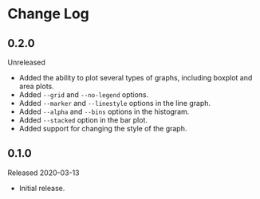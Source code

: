# Change Log

## 0.2.0

Unreleased

- Added the ability to plot several types of graphs, including boxplot and area plots.
- Added `--grid` and `--no-legend` options.
- Added `--marker` and `--linestyle` options in the line graph.
- Added `--alpha` and `--bins` options in the histogram.
- Added `--stacked` option in the bar plot.
- Added support for changing the style of the graph.

## 0.1.0

Released 2020-03-13

- Initial release.
